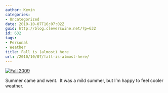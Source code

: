 ```yaml
---
author: Kevin
categories:
- Uncategorized
date: 2010-10-07T16:07:02Z
guid: http://blog.cleverswine.net/?p=632
id: 632
tags:
- Personal
- Weather
title: Fall is (almost) here
url: /2010/10/07/fall-is-almost-here/
---
```


[<img class="alignnone" title="Fall 2009" src="https://i0.wp.com/farm3.static.flickr.com/2724/4096314903_1d0620f6d4_m_d.jpg?resize=240%2C161" alt="Fall 2009" data-recalc-dims="1" />](http://www.flickr.com/photos/cleverswine/4096314903/)

Summer came and went.  It was a mild summer, but I&#8217;m happy to feel cooler weather.